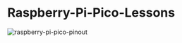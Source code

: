 # Raspberry-Pi-Pico-Lessons
![raspberry-pi-pico-pinout](https://user-images.githubusercontent.com/50069292/218690824-d7f2d400-ba92-4ec1-a4e4-b713fe17e9a0.jpg)

